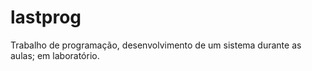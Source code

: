# lastprog
Trabalho de programação, desenvolvimento de um sistema durante as aulas; em laboratório. 
